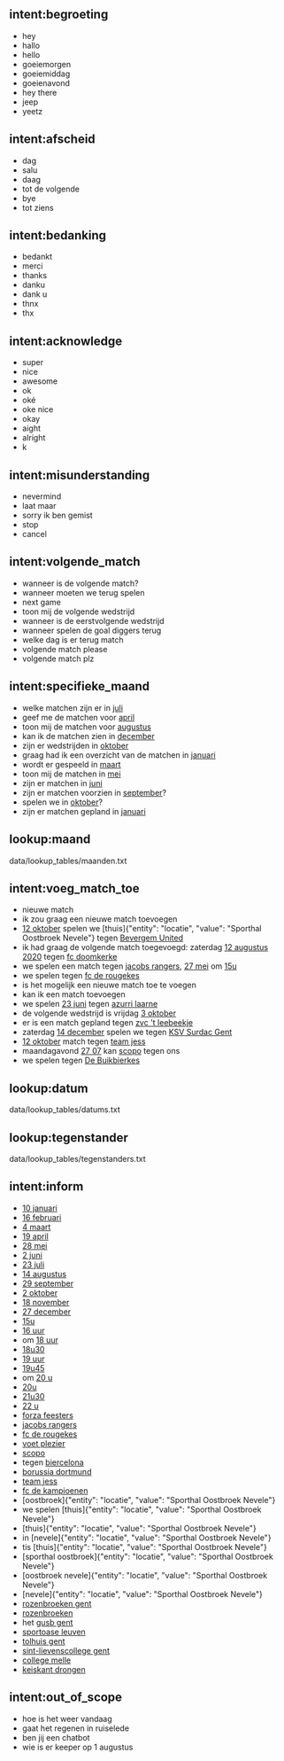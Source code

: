 ## intent:begroeting
- hey
- hallo
- hello
- goeiemorgen
- goeiemiddag
- goeienavond
- hey there
- jeep
- yeetz

## intent:afscheid
- dag
- salu
- daag
- tot de volgende
- bye
- tot ziens

## intent:bedanking
- bedankt
- merci
- thanks
- danku
- dank u
- thnx
- thx

## intent:acknowledge
- super
- nice
- awesome
- ok
- oké
- oke nice
- okay
- aight
- alright
- k

## intent:misunderstanding
- nevermind
- laat maar
- sorry ik ben gemist
- stop
- cancel

## intent:volgende_match
- wanneer is de volgende match?
- wanneer moeten we terug spelen
- next game
- toon mij de volgende wedstrijd
- wanneer is de eerstvolgende wedstrijd
- wanneer spelen de goal diggers terug
- welke dag is er terug match
- volgende match please
- volgende match plz

## intent:specifieke_maand
- welke matchen zijn er in [juli](maand)
- geef me de matchen voor [april](maand)
- toon mij de matchen voor [augustus](maand)
- kan ik de matchen zien in [december](maand)
- zijn er wedstrijden in [oktober](maand)
- graag had ik een overzicht van de matchen in [januari](maand)
- wordt er gespeeld in [maart](maand)
- toon mij de matchen in [mei](maand)
- zijn er matchen in [juni](maand)
- zijn er matchen voorzien in [september](maand)?
- spelen we in [oktober](maand)?
- zijn er matchen gepland in [januari](maand)

## lookup:maand
data/lookup_tables/maanden.txt

## intent:voeg_match_toe
- nieuwe match
- ik zou graag een nieuwe match toevoegen
- [12 oktober](datum) spelen we [thuis]{"entity": "locatie", "value": "Sporthal Oostbroek Nevele"} tegen [Bevergem United](tegenstander)
- ik had graag de volgende match toegevoegd: zaterdag [12 augustus 2020](datum) tegen [fc doomkerke](tegenstander) 
- we spelen een match tegen [jacobs rangers](tegenstander), [27 mei](datum) om [15u](uur)
- we spelen tegen [fc de rougekes](tegenstander)
- is het mogelijk een nieuwe match toe te voegen
- kan ik een match toevoegen
- we spelen [23 juni](datum) tegen [azurri laarne](tegenstander)
- de volgende wedstrijd is vrijdag [3 oktober](datum)
- er is een match gepland tegen [zvc 't leebeekje](tegenstander)
- zaterdag [14 december](datum) spelen we tegen [KSV Surdac Gent](tegenstander)
- [12 oktober](datum) match tegen [team jess](tegenstander)
- maandagavond [27 07](datum) kan [scopo](tegenstander) tegen ons
- we spelen tegen [De Buikbierkes](tegenstander)

## lookup:datum
data/lookup_tables/datums.txt

## lookup:tegenstander
data/lookup_tables/tegenstanders.txt

## intent:inform
- [10 januari](datum)
- [16 februari](datum)
- [4 maart](datum)
- [19 april](datum)
- [28 mei](datum)
- [2 juni](datum)
- [23 juli](datum)
- [14 augustus](datum)
- [29 september](datum)
- [2 oktober](datum)
- [18 november](datum)
- [27 december](datum)
- [15u](uur)
- [16 uur](uur)
- om [18 uur](uur)
- [18u30](uur)
- [19 uur](uur)
- [19u45](uur)
- om [20 u](uur)
- [20u](uur)
- [21u30](uur)
- [22 u](uur)
- [forza feesters](tegenstander)
- [jacobs rangers](tegenstander)
- [fc de rougekes](tegenstander)
- [voet plezier](tegenstander)
- [scopo](tegenstander)
- tegen [biercelona](tegenstander)
- [borussia dortmund](tegenstander)
- [team jess](tegenstander)
- [fc de kampioenen](tegenstander)
- [oostbroek]{"entity": "locatie", "value": "Sporthal Oostbroek Nevele"}
- we spelen [thuis]{"entity": "locatie", "value": "Sporthal Oostbroek Nevele"}
- [thuis]{"entity": "locatie", "value": "Sporthal Oostbroek Nevele"}
- in [nevele]{"entity": "locatie", "value": "Sporthal Oostbroek Nevele"}
- tis [thuis]{"entity": "locatie", "value": "Sporthal Oostbroek Nevele"}
- [sporthal oostbroek]{"entity": "locatie", "value": "Sporthal Oostbroek Nevele"}
- [oostbroek nevele]{"entity": "locatie", "value": "Sporthal Oostbroek Nevele"}
- [nevele]{"entity": "locatie", "value": "Sporthal Oostbroek Nevele"}
- [rozenbroeken gent](locatie)
- [rozenbroeken](locatie)
- het [gusb gent](locatie)
- [sportoase leuven](locatie)
- [tolhuis gent](locatie)
- [sint-lievenscollege gent](locatie)
- [college melle](locatie)
- [keiskant drongen](locatie)

## intent:out_of_scope
- hoe is het weer vandaag
- gaat het regenen in ruiselede
- ben jij een chatbot
- wie is er keeper op 1 augustus





